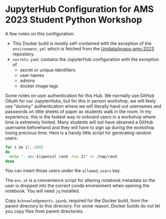 # JupyterHub Configuration for AMS 2023 Student Python Workshop

A few notes on this configuration:

- This Docker build is mostly self-contained with the exception of the `environment.yml` which is fetched from the [Unidata/pyaos-ams-2023](http://github.com/Unidata/pyaos-ams-2023) repository.
- `secrets.yaml` contains the JupyterHub configuration with the exception of
  - secret or unique identifiers
  - user names
  - admins
  - docker image tags

Some notes on user authentication for this Hub. We normally use GitHub OAuth for our JupyterHubs, but for this in person workshop, we will likely use "dummy" authentication where we will literally hand out usernames and passwords on little sheets of paper as students walk in the room. In my experience, this is the fastest way to onboard users in a workshop where time is extremely limited. Many students will not have obtained a GitHub username beforehand and they will have to sign up during the workshop losing precious time. Here is a handy little script for generating random users:

```sh
for i in {1..200}
do
  echo "- ams-$(openssl rand -hex 2)" >> /tmp/rand
done
```

You can insert those users under the `allowed_users` key.

The `env.sh` is a convenience script for altering notebook metadata so the user is dropped into the correct conda environment when opening the notebook. You will need `jq` installed.

Copy `Acknowledgements.ipynb`, required for the Docker build, from the parent directory to this directory. For some reason, Docker builds do not let you copy files from parent directories.
